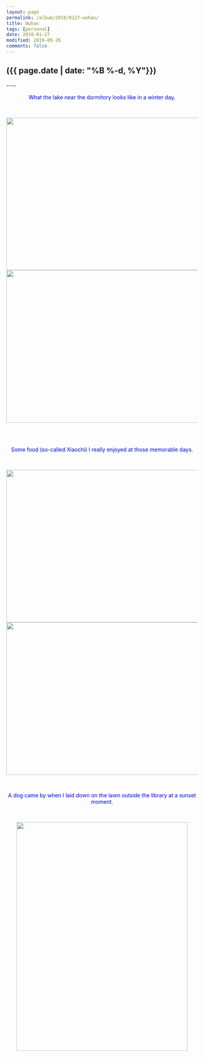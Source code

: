```yaml
---
layout: page
permalink: /album/2018/0127-wuhan/
title: Wuhan
tags: [personal]
date: 2018-01-27
modified: 2019-09-26
comments: false
---
```


<h2>({{ page.date | date: "%B %-d, %Y"}})</h2>
----

<p style="color:rgb(0,0,255);text-align:center;">What the lake near the dormitory looks like in a winter day.</p><br>
<p align="center">
	<img src="{{site.baseurl}}/album/2018/wuhan/1.jpg" width="560"  height="400"><br>
	<img src="{{site.baseurl}}/album/2018/wuhan/2.jpg" width="560"  height="400">
</p>
<br>
<br>

<p style="color:rgb(0,0,255);text-align:center;">Some food (so-called Xiaochi) I really enjoyed at those memorable days.</p><br>
<p align="center">
	<img src="{{site.baseurl}}/album/2018/wuhan/3.JPG" width="560"  height="400"><br>
	<img src="{{site.baseurl}}/album/2018/wuhan/4.JPG" width="560"  height="400">
</p>
<br>

<p style="color:rgb(0,0,255);text-align:center;">A dog came by when I laid down on the lawn outside the library at a sunset moment.</p><br>
<p align="center">
	<img src="{{site.baseurl}}/album/2018/wuhan/5.JPG" width="450"  height="600">
</p>
<br>
<br>